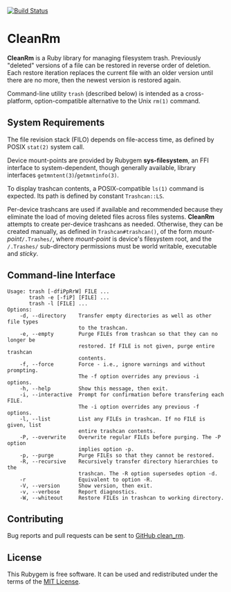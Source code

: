 [![Build Status](https://travis-ci.com/slewsys/clean_rm.svg?branch=master)](https://travis-ci.com/slewsys/clean_rm)

# CleanRm

__CleanRm__ is a Ruby library for managing filesystem trash. Previously
"deleted" versions of a file can be restored in reverse order of
deletion. Each restore iteration replaces the current file with an older
version until there are no more, then the newest version is restored again.

Command-line utility `trash` (described below) is intended as a
cross-platform, option-compatible alternative to the Unix `rm(1)` command.

## System Requirements

The file revision stack (FILO) depends on file-access time, as defined
by POSIX `stat(2)` system call.

Device mount-points are provided by Rubygem __sys-filesystem__, an FFI
interface to system-dependent, though generally available, library
interfaces `getmntent(3)`/`getmntinfo(3)`.

To display trashcan contents, a POSIX-compatible `ls(1)` command is expected.
Its path is defined by constant `Trashcan::LS`.

Per-device trashcans are used if available and recommended because
they eliminate the load of moving deleted files across files systems.
__CleanRm__ attempts to create per-device trashcans as needed.
Otherwise, they can be created manually, as defined in
`Trashcan#trashcan()`, of the form _mount-point_`/.Trashes/`,
where _mount-point_ is device's filesystem root, and the `/.Trashes/`
sub-directory permissions must be world writable, executable and
_sticky_.

## Command-line Interface

```
Usage: trash [-dfiPpRrW] FILE ...
       trash -e [-fiP] [FILE] ...
       trash -l [FILE] ...
Options:
    -d, --directory    Transfer empty directories as well as other file types
                       to the trashcan.
    -e, --empty        Purge FILEs from trashcan so that they can no longer be
                       restored. If FILE is not given, purge entire trashcan
                       contents.
    -f, --force        Force - i.e., ignore warnings and without prompting.
                       The -f option overrides any previous -i options.
    -h, --help         Show this message, then exit.
    -i, --interactive  Prompt for confirmation before transfering each FILE.
                       The -i option overrides any previous -f options.
    -l, --list         List any FILEs in trashcan. If no FILE is given, list
                       entire trashcan contents.
    -P, --overwrite    Overwrite regular FILEs before purging. The -P option
                       implies option -p.
    -p, --purge        Purge FILEs so that they cannot be restored.
    -R, --recursive    Recursively transfer directory hierarchies to the
                       trashcan. The -R option supersedes option -d.
    -r                 Equivalent to option -R.
    -V, --version      Show version, then exit.
    -v, --verbose      Report diagnostics.
    -W, --whiteout     Restore FILEs in trashcan to working directory.
```

## Contributing

Bug reports and pull requests can be sent to
[GitHub clean_rm](https://github.com/slewsys/clean_rm).

## License

This Rubygem is free software. It can be used and redistributed under
the terms of the [MIT License](http://opensource.org/licenses/MIT).
